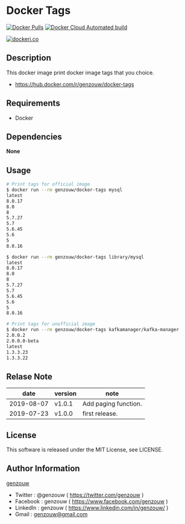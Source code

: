 # Docker Tags

[![Docker Pulls](https://img.shields.io/docker/pulls/genzouw/docker-tags.svg?style=for-the-badge)](https://hub.docker.com/r/genzouw/docker-tags/)
[![Docker Cloud Automated build](https://img.shields.io/docker/cloud/automated/genzouw/docker-tags.svg?style=for-the-badge)](https://hub.docker.com/r/genzouw/docker-tags/)

[![dockeri.co](https://dockeri.co/image/genzouw/docker-tags)](https://hub.docker.com/r/genzouw/docker-tags)

## Description

This docker image print docker image tags that you choice.

* https://hub.docker.com/r/genzouw/docker-tags

## Requirements

* Docker

## Dependencies

**None**

## Usage

```bash
# Print tags for official image
$ docker run --rm genzouw/docker-tags mysql
latest
8.0.17
8.0
8
5.7.27
5.7
5.6.45
5.6
5
8.0.16

$ docker run --rm genzouw/docker-tags library/mysql
latest
8.0.17
8.0
8
5.7.27
5.7
5.6.45
5.6
5
8.0.16

# Print tags for unofficial image
$ docker run --rm genzouw/docker-tags kafkamanager/kafka-manager
2.0.0.2
2.0.0.0-beta
latest
1.3.3.23
1.3.3.22
```

## Relase Note

| date       | version | note                 |
| ---        | ---     | ---                  |
| 2019-08-07 | v1.0.1  | Add paging function. |
| 2019-07-23 | v1.0.0  | first release.       |

## License

This software is released under the MIT License, see LICENSE.

## Author Information

[genzouw](https://genzouw.com)

* Twitter   : @genzouw ( https://twitter.com/genzouw )
* Facebook  : genzouw ( https://www.facebook.com/genzouw )
* LinkedIn  : genzouw ( https://www.linkedin.com/in/genzouw/ )
* Gmail     : genzouw@gmail.com
